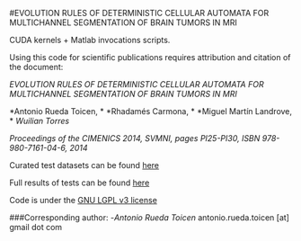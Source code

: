 #EVOLUTION RULES OF DETERMINISTIC CELLULAR AUTOMATA FOR MULTICHANNEL SEGMENTATION OF BRAIN TUMORS IN MRI

CUDA kernels + Matlab invocations scripts. 

Using this code for scientific publications requires attribution and citation of the document:

*EVOLUTION RULES OF DETERMINISTIC CELLULAR AUTOMATA FOR MULTICHANNEL SEGMENTATION OF BRAIN TUMORS IN MRI*

*Antonio Rueda Toicen, *
*Rhadamés Carmona, *
*Miguel Martín Landrove, *
*Wuilian Torres*

*Proceedings of the CIMENICS 2014, SVMNI, pages PI25-PI30, ISBN 978-980-7161-04-6, 2014*

Curated test datasets can be found [here](http://bit.ly/1ns1g8k)

Full results of tests can be found [here](http://bit.ly/1vddjyc)

Code is under the [GNU LGPL v3 license](http://www.gnu.org/licenses/lgpl.html)

###Corresponding author:
-*Antonio Rueda Toicen*
 antonio.rueda.toicen [at]  gmail dot com